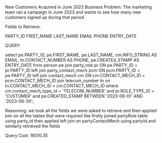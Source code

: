 New Customers Acquired in June 2023
Business Problem: The marketing team ran a campaign in June 2023 and wants to see how many new customers signed up during that period.

Fields to Retrieve:

PARTY_ID
FIRST_NAME
LAST_NAME
EMAIL
PHONE
ENTRY_DATE

QUERY:

select
	pe.PARTY_ID,
	pe.FIRST_NAME,
	pe.LAST_NAME,
	cm.INFO_STRING AS EMAIL,
	tn.CONTACT_NUMBER AS PHONE,
	pe.CREATEd_STAMP AS ENTRY_DATE 
from person pe 
	join party_role pr ON pe.PARTY_ID = pr.PARTY_ID 
	left join party_contact_mech pcm ON pcm.PARTY_ID = pe.PARTY_ID 
	left join contact_mech cm ON cm.CONTACT_MECH_ID = pcm.CONTACT_MECH_ID
	join telecom_number tn on tn.CONTACT_MECH_ID = cm.CONTACT_MECH_ID 
where cm.contact_mech_type_id = 'TELECOM_NUMBER' 
and pr.ROLE_TYPE_ID = 'CUSTOMER' 
and pe.CREATED_STAMP BETWEEN '2023-06-01' AND '2023-06-30';

Reasoning: we took all the fields we were asked to retrieve and then applied join on all the tables that were required like firstly joined partyRole table using party_id then applied left join on partyContactMech using partyId and similarly retrieved the fields

Query Cost: 16010.35
